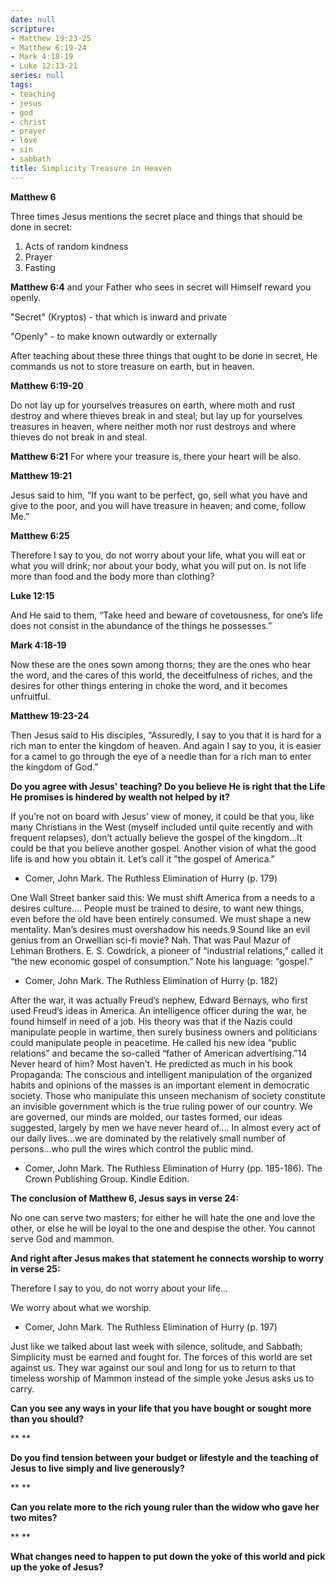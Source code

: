 ```yaml
---
date: null
scripture:
- Matthew 19:23-25
- Matthew 6:19-24
- Mark 4:18-19
- Luke 12:13-21
series: null
tags:
- teaching
- jesus
- god
- christ
- prayer
- love
- sin
- sabbath
title: Simplicity Treasure in Heaven
---
```



**Matthew 6**

Three times Jesus mentions the secret place and things that should be done in secret:

1. Acts of random kindness
2. Prayer
3. Fasting

**Matthew 6:4**
and your Father who sees in secret will Himself reward you openly.

"Secret" (Kryptos) - that which is inward and private

"Openly" - to make known outwardly or externally

After teaching about these three things that ought to be done in secret, He commands us not to store treasure on earth, but in heaven.

**Matthew 6:19-20**

Do not lay up for yourselves treasures on earth, where moth and rust destroy and where thieves break in and steal; but lay up for yourselves treasures in heaven, where neither moth nor rust destroys and where thieves do not break in and steal.

**Matthew 6:21**
For where your treasure is, there your heart will be also.

**Matthew 19:21**

Jesus said to him, “If you want to be perfect, go, sell what you have and give to the poor, and you will have treasure in heaven; and come, follow Me.”

**Matthew 6:25**

Therefore I say to you, do not worry about your life, what you will eat or what you will drink; nor about your body, what you will put on. Is not life more than food and the body more than clothing?

**Luke 12:15**

And He said to them, “Take heed and beware of covetousness, for one’s life does not consist in the abundance of the things he possesses.”

**Mark 4:18-19**

Now these are the ones sown among thorns; they are the ones who hear the word, and the cares of this world, the deceitfulness of riches, and the desires for other things entering in choke the word, and it becomes unfruitful.

**Matthew 19:23-24**

Then Jesus said to His disciples, “Assuredly, I say to you that it is hard for a rich man to enter the kingdom of heaven. And again I say to you, it is easier for a camel to go through the eye of a needle than for a rich man to enter the kingdom of God.”

**Do you agree with Jesus' teaching? Do you believe He is right that the Life He promises is hindered by wealth not helped by it?**

If you’re not on board with Jesus’ view of money, it could be that you, like many Christians in the West (myself included until quite recently and with frequent relapses), don’t actually believe the gospel of the kingdom...It could be that you believe another gospel. Another vision of what the good life is and how you obtain it. Let’s call it "the gospel of America."

- Comer, John Mark. The Ruthless Elimination of Hurry (p. 179)

One Wall Street banker said this: We must shift America from a needs to a desires culture…. People must be trained to desire, to want new things, even before the old have been entirely consumed. We must shape a new mentality. Man’s desires must overshadow his needs.9 Sound like an evil genius from an Orwellian sci-fi movie? Nah. That was Paul Mazur of Lehman Brothers. E. S. Cowdrick, a pioneer of “industrial relations,” called it “the new economic gospel of consumption.” Note his language: “gospel.”

- Comer, John Mark. The Ruthless Elimination of Hurry (p. 182)

After the war, it was actually Freud’s nephew, Edward Bernays, who first used Freud’s ideas in America. An intelligence officer during the war, he found himself in need of a job. His theory was that if the Nazis could manipulate people in wartime, then surely business owners and politicians could manipulate people in peacetime. He called his new idea “public relations” and became the so-called “father of American advertising.”14 Never heard of him? Most haven’t. He predicted as much in his book Propaganda: The conscious and intelligent manipulation of the organized habits and opinions of the masses is an important element in democratic society. Those who manipulate this unseen mechanism of society constitute an invisible government which is the true ruling power of our country. We are governed, our minds are molded, our tastes formed, our ideas suggested, largely by men we have never heard of…. In almost every act of our daily lives…we are dominated by the relatively small number of persons…who pull the wires which control the public mind.

- Comer, John Mark. The Ruthless Elimination of Hurry (pp. 185-186). The Crown Publishing Group. Kindle Edition.

**The conclusion of Matthew 6, Jesus says in verse 24:**

No one can serve two masters; for either he will hate the one and love the other, or else he will be loyal to the one and despise the other. You cannot serve God and mammon.

**And right after Jesus makes that statement he connects worship to worry in verse 25:**

Therefore I say to you, do not worry about your life...

We worry about what we worship.

- Comer, John Mark. The Ruthless Elimination of Hurry (p. 197)

Just like we talked about last week with silence, solitude, and Sabbath; Simplicity must be earned and fought for. The forces of this world are set against us. They war against our soul and long for us to return to that timeless worship of Mammon instead of the simple yoke Jesus asks us to carry.

**Can you see any ways in your life that you have bought or sought more than you should?**

**
**

**Do you find tension between your budget or lifestyle and the teaching of Jesus to live simply and live generously?**

**
**

**Can you relate more to the rich young ruler than the widow who gave her two mites?**

**
**

**What changes need to happen to put down the yoke of this world and pick up the yoke of Jesus?**